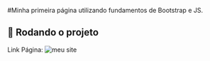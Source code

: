 #Minha primeira página utilizando fundamentos de Bootstrap e JS.

## :rocket: Rodando o projeto
Link Página:
![meu site](https://user-images.githubusercontent.com/88987234/139145148-991eea8a-1055-4e49-86ac-749cfa1bcca5.png)
